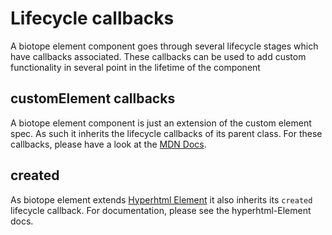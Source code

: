 # Lifecycle callbacks

A biotope element component goes through several lifecycle stages which have callbacks associated.
These callbacks can be used to add custom functionality in several point in the lifetime of the component

## customElement callbacks
A biotope element component is just an extension of the custom element spec. As such it inherits the lifecycle callbacks of its parent class.
For these callbacks, please have a look at the [MDN Docs](https://developer.mozilla.org/en-US/docs/Web/Web_Components/Using_custom_elements#Using_the_lifecycle_callbacks).

## created
As biotope element extends [Hyperhtml Element](https://github.com/WebReflection/hyperHTML-Element#the-class) it also inherits its `created` lifecycle callback.
For documentation, please see the hyperhtml-Element docs.

